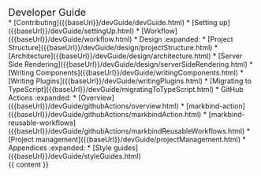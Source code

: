 <include src="headers/header.md" />

<div id="flex-body">
  <nav id="site-nav" class="sticky-header-padding">
    <div class="site-nav-top">
      <div class="fw-bold mb-2" style="font-size: 1.25rem;">Developer Guide</div>
    </div>
    <div class="nav-component slim-scroll">
      <site-nav>
* [Contributing]({{baseUrl}}/devGuide/devGuide.html)
* [Setting up]({{baseUrl}}/devGuide/settingUp.html)
* [Workflow]({{baseUrl}}/devGuide/workflow.html)
* Design :expanded:
  * [Project Structure]({{baseUrl}}/devGuide/design/projectStructure.html)
  * [Architecture]({{baseUrl}}/devGuide/design/architecture.html)
  * [Server Side Rendering]({{baseUrl}}/devGuide/design/serverSideRendering.html)
* [Writing Components]({{baseUrl}}/devGuide/writingComponents.html)
* [Writing Plugins]({{baseUrl}}/devGuide/writingPlugins.html)
* [Migrating to TypeScript]({{baseUrl}}/devGuide/migratingToTypeScript.html)
* GitHub Actions :expanded:
  * [Overview]({{baseUrl}}/devGuide/githubActions/overview.html)
  * [markbind-action]({{baseUrl}}/devGuide/githubActions/markbindAction.html)
  * [markbind-reusable-workflows]({{baseUrl}}/devGuide/githubActions/markbindReusableWorkflows.html)
* [Project management]({{baseUrl}}/devGuide/projectManagement.html)
* Appendices :expanded:
  * [Style guides]({{baseUrl}}/devGuide/styleGuides.html)
      </site-nav>
    </div>
  </nav>
  <div id="content-wrapper" class="sticky-header-padding">
    {{ content }}
  </div>
  <nav id="page-nav" class="sticky-header-padding">
    <div class="nav-component slim-scroll">
      <page-nav />
    </div>
  </nav>
</div>

<include src="footers/footer.md" />
